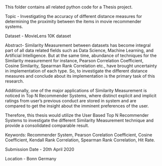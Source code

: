 This folder contains all related python code for a Thesis project.

Topic - Investigating the accuracy of different distance measures for determining the proximity between the items in movie recommender systems.

Dataset - MovieLens 10K dataset

Abstract- 
Similarity Measurement between datasets has become integral part of all data related fields such as Data Science, Machine Learning, and Artificial Intelligence. But at the same time, abundance of techniques for the Similarity measurement for instance, Pearson Correlation Coefficient, Cosine Similarity, Spearman Rank Correlation etc., have brought uncertainty in implementation of each type. So, to investigate the different distance measures and conclude about its implementation is the primary task of this research.

Additionally, one of the major applications of Similarity Measurement is noticed in Top N Recommender Systems, where distinct explicit and implicit ratings from user’s previous conduct are stored in system and are compared to get the insight about the imminent preferences of the user. 

Therefore, this thesis would utilize the User Based Top N Recommender Systems to investigate the different Similarity Measurement technique and provide a consolidated comparable result. 

Keywords:  Recommender System, Pearson Corelation Coefficient, Cosine Coefficient, Kendall Rank Correlation, Spearman Rank Correlation, Hit Rate.    

Submission Date - 20th April 2020

Location - Bonn Germany
